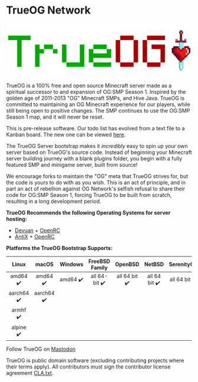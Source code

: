 # TrueOG Network

![Icon](https://github.com/true-og/website/blob/main/assets/images/logos/Logo-Alternate-Transparent.png)

TrueOG is a 100% free and open source Minecraft server made as a spiritual successor to and expansion of OG:SMP Season 1. Inspired by the golden age of 2011-2013 "OG" Minecraft SMPs, and Hive Java. TrueOG is committed to maintaining an OG Minecraft experience for our players, while still being open to positive changes. The SMP continues to use the OG:SMP Season 1 map, and it will never be reset.

This is pre-release software. Our todo list has evolved from a text file to a Kanban board. The new one can be viewed [here](https://tree.taiga.io/project/notalexnoyle-true-og/).

The TrueOG Server bootstrap makes it *incredibly* easy to spin up your own server based on TrueOG's source code. Instead of beginning your Minecraft server building journey with a blank plugins folder, you begin with a fully featured SMP and minigame server, built from source!

We encourage forks to maintain the "OG" meta that TrueOG strives for, but the code is yours to do with as you wish. This is an act of principle, and in part an act of rebellion against OG Network's selfish refusal to share their code for OG:SMP Season 1, forcing TrueOG to be built from scratch, resulting in a long development period.

**TrueOG Recommends the following Operating Systems for server hosting:**

- [Devuan](https://devuan.org/) + [OpenRC](https://wiki.gentoo.org/wiki/OpenRC/Users)
- [AntiX](https://antixlinux.com/) + [OpenRC](https://wiki.gentoo.org/wiki/OpenRC/Users)

**Platforms the TrueOG Bootstrap Supports:**

|Linux|macOS|Windows|FreeBSD Family|OpenBSD|NetBSD|SerenityOS|iOS (Jailbroken)|Android|
|:---:|:---:|:---:|:---:|:---:|:---:|:---:|:---:|:---:|
|amd64 :heavy_check_mark:|amd64 :heavy_check_mark:|amd64 :heavy_check_mark:|all 64-bit :heavy_check_mark:|all 64 bit :heavy_check_mark:|all 64 bit :heavy_check_mark:|all 64 bit :heavy_check_mark:|armv7 :heavy_check_mark:|aarch64 :heavy_check_mark:|
|aarch64 :heavy_check_mark:|aarch64 :heavy_check_mark:|
|armhf :heavy_check_mark:|
|alpine :heavy_check_mark:|

Follow TrueOG on <a rel="me" href="https://mastodon.gamedev.place/@trueog">Mastodon</a>

TrueOG is public domain software (excluding contributing projects where their terms apply). All contributors must sign the contributor license agreement [CLA.txt](https://github.com/NotAlexNoyle/true-og/blob/main/CLA.txt).
